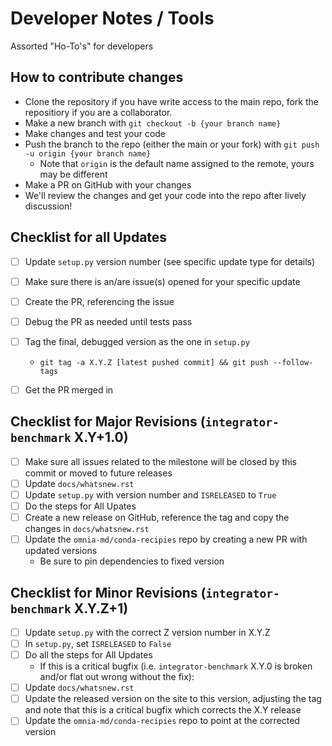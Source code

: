 Developer Notes / Tools
=======================

Assorted "Ho-To's" for developers

How to contribute changes
-------------------------
- Clone the repository if you have write access to the main repo, fork the repositiory if you are a collaborator.
- Make a new branch with `git checkout -b {your branch name}`
- Make changes and test your code
- Push the branch to the repo (either the main or your fork) with `git push -u origin {your branch name}`
  * Note that `origin` is the default name assigned to the remote, yours may be different
- Make a PR on GitHub with your changes
- We'll review the changes and get your code into the repo after lively discussion!


Checklist for all Updates
-------------------------
- [ ] Update `setup.py` version number (see specific update type for details)
- [ ] Make sure there is an/are issue(s) opened for your specific update
- [ ] Create the PR, referencing the issue
- [ ] Debug the PR as needed until tests pass
- [ ] Tag the final, debugged version as the one in `setup.py`
   *  `git tag -a X.Y.Z [latest pushed commit] && git push --follow-tags`
- [ ] Get the PR merged in


Checklist for Major Revisions (`integrator-benchmark` X.Y+1.0)
--------------------------------------------------------------
- [ ] Make sure all issues related to the milestone will be closed by this commit or moved to future releases
- [ ] Update `docs/whatsnew.rst`
- [ ] Update `setup.py` with version number and `ISRELEASED` to `True`
- [ ] Do the steps for All Upates
- [ ] Create a new release on GitHub, reference the tag and copy the changes in `docs/whatsnew.rst`
- [ ] Update the `omnia-md/conda-recipies` repo by creating a new PR with updated versions
  * Be sure to pin dependencies to fixed version

Checklist for Minor Revisions (`integrator-benchmark` X.Y.Z+1)
--------------------------------------------
- [ ] Update `setup.py` with the correct Z version number in X.Y.Z
- [ ] In `setup.py`, set `ISRELEASED` to `False`
- [ ] Do all the steps for All Updates
  * If this is a critical bugfix (i.e. `integrator-benchmark` X.Y.0 is broken and/or flat out wrong without the fix):
- [ ] Update `docs/whatsnew.rst`
- [ ] Update the released version on the site to this version, adjusting the tag and note that this is a critical bugfix which corrects the X.Y release
- [ ] Update the `omnia-md/conda-recipies` repo to point at the corrected version
